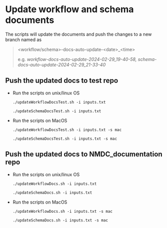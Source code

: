 # Update workflow and schema documents
The scripts will update the documents and push the changes to a new branch named as 
> \<workflow/schema\>-docs-auto-update-\<date\>_\<time\>
> 
> e.g. *workflow-docs-auto-update-2024-02-29_19-40-58, schema-docs-auto-update-2024-02-29_21-33-40*

## Push the updated docs to test repo

* Run the scripts on unix/linux OS
  
  ```shell
  ./updateWorkflowDocsTest.sh -i inputs.txt
  ```
  
  ```shell
  ./updateSchemaDocsTest.sh -i inputs.txt
  ```

  
* Run the scripts on MacOS
  
  ```shell
  ./updateWorkflowDocsTest.sh -i inputs.txt -s mac
  ```
  
  ```shell
  ./updateSchemaDocsTest.sh -i inputs.txt -s mac
  ```

## Push the updated docs to NMDC_documentation repo
* Run the scripts on unix/linux OS
  
  ```shell
  ./updateWorkflowDocs.sh -i inputs.txt
  ```
  
  ```shell
  ./updateSchemaDocs.sh -i inputs.txt
  ```

  
* Run the scripts on MacOS
  
  ```shell
  ./updateWorkflowDocs.sh -i inputs.txt -s mac
  ```
  
  ```shell
  ./updateSchemaDocs.sh -i inputs.txt -s mac
  ```


